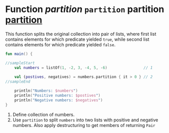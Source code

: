 # Function *partition* `partition` partition [__partition__](http://kotlinlang.org/api/latest/jvm/stdlib/kotlin.collections/partition.html)

This function splits the original collection into pair of lists, where first list contains elements for which predicate yielded `true`, while second list contains elements for which predicate yielded `false`.

<div class="language-kotlin" theme="idea">

```kotlin
fun main() {

//sampleStart
    val numbers = listOf(1, -2, 3, -4, 5, -6)                // 1
    
    val (postives, negatives) = numbers.partition { it > 0 } // 2
//sampleEnd

    println("Numbers: $numbers")
    println("Positive numbers: $postives")
    println("Negative numbers: $negatives")
}
```

</div>

1. Define collection of numbers.
2. Use `partition` to split `numbers` into two lists with positive and negative numbers. Also apply destructuring to get members of returning `Pair`
